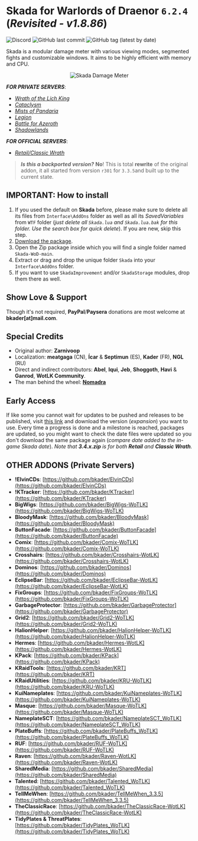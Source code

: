# Skada for Warlords of Draenor `6.2.4` (_Revisited - v1.8.86_)

![Discord](https://img.shields.io/discord/795698054371868743?label=discord)
![GitHub last commit](https://img.shields.io/github/last-commit/bkader/Skada-WoD)
![GitHub tag (latest by date)](https://img.shields.io/github/v/tag/bkader/Skada-WoD?label=version)

Skada is a modular damage meter with various viewing modes, segmented fights and customizable windows. It aims to be highly efficient with memory and CPU.

<p align="center"><img src="https://github.com/bkader/Skada-WoD/assets/4732702/09a1f2e8-7139-4aff-8899-12ba72d5d796" alt="Skada Damage Meter"></p>

_**FOR PRIVATE SERVERS**_:
* _[Wrath of the Lich King](https://github.com/bkader/Skada-WoTLK)_
* _[Cataclysm](https://github.com/bkader/Skada-Cata)_
* _[Mists of Pandaria](https://github.com/bkader/Skada-MoP)_
* _[Legion](https://github.com/bkader/Skada-Legion)_
* _[Battle for Azeroth](https://github.com/bkader/Skada-BfA)_
* _[Shadowlands](https://github.com/bkader/Skada-Shadowlands)_

_**FOR OFFICIAL SERVERS**_:
* _[Retail/Classic Wrath](https://github.com/bkader/Skada-Damage-Meter)_

> ***Is this a backported version?***
> **No**! This is total **rewrite** of the original addon, it all started from version `r301` for `3.3.5`and built up to the current state.

## IMPORTANT: How to install

1. If you used the default on **Skada** before, please make sure to delete all its files from `Interface\AddOns` folder as well as all its _SavedVariables_ from `WTF` folder (_just delete all `Skada.lua` and `Skada.lua.bak` for this folder. Use the search box for quick delete_). If you are new, skip this step.
2. [Download the package](https://github.com/bkader/Skada-WoD/archive/refs/heads/main.zip).
3. Open the Zip package inside which you will find a single folder named `Skada-WoD-main`.
4. Extract or drag and drop the unique folder `Skada` into your `Interface\AddOns` folder.
5. If you want to use `SkadaImprovement` and/or `SkadaStorage` modules, drop them there as well.

## Show Love & Support

Though it's not required, **PayPal**/**Paysera** donations are most welcome at **bkader[at]mail.com**.

## Special Credits

* Original author: **Zarnivoop**
* Localization: **meatgaga** (CN), **Ícar** & **Septimun** (ES), **Kader** (FR), **NGL** (RU)
* Direct and indirect contributors: **Abel**, **Iqui**, **Jeb**, **Shoggoth**, **Havi** & **Ganrod**, **WotLK Community**.
* The man behind the wheel: **[Nomadra](https://github.com/ridepad)**

## Early Access

If like some you cannot wait for updates to be pushed and releases to be published, visit [this link](https://mega.nz/folder/3gZFXa5T#nO6nqnv6gj1IYpCu4CJWaQ) and download the version (_expansion_) you want to use. Every time a progress is done and a milestone is reached, packages are updated, so you might want to check the date files were updated so you don't download the same package again (_compare date added to the in-game Skada date_).
_Note that **3.4.x.zip** is for both **Retail** and **Classic Wrath**._

## OTHER ADDONS (Private Servers)

* **!ElvinCDs**: [https://github.com/bkader/ElvinCDs](https://github.com/bkader/ElvinCDs)
* **!KTracker**: [https://github.com/bkader/KTracker](https://github.com/bkader/KTracker)
* **BigWigs**: [https://github.com/bkader/BigWigs-WoTLK](https://github.com/bkader/BigWigs-WoTLK)
* **BloodyMask**: [https://github.com/bkader/BloodyMask](https://github.com/bkader/BloodyMask)
* **ButtonFacade**: [https://github.com/bkader/ButtonFacade](https://github.com/bkader/ButtonFacade)
* **Comix**: [https://github.com/bkader/Comix-WoTLK](https://github.com/bkader/Comix-WoTLK)
* **Crosshairs**: [https://github.com/bkader/Crosshairs-WotLK](https://github.com/bkader/Crosshairs-WotLK)
* **Dominos**: [https://github.com/bkader/Dominos](https://github.com/bkader/Dominos)
* **EclipseBar**: [https://github.com/bkader/EclipseBar-WotLK](https://github.com/bkader/EclipseBar-WotLK)
* **FixGroups**: [https://github.com/bkader/FixGroups-WoTLK](https://github.com/bkader/FixGroups-WoTLK)
* **GarbageProtector**: [https://github.com/bkader/GarbageProtector](https://github.com/bkader/GarbageProtector)
* **Grid2**: [https://github.com/bkader/Grid2-WoTLK](https://github.com/bkader/Grid2-WoTLK)
* **HalionHelper**: [https://github.com/bkader/HalionHelper-WoTLK](https://github.com/bkader/HalionHelper-WoTLK)
* **Hermes**: [https://github.com/bkader/Hermes-WotLK](https://github.com/bkader/Hermes-WotLK)
* **KPack**: [https://github.com/bkader/KPack](https://github.com/bkader/KPack)
* **KRaidTools**: [https://github.com/bkader/KRT](https://github.com/bkader/KRT)
* **KRaidUtilities**: [https://github.com/bkader/KRU-WoTLK](https://github.com/bkader/KRU-WoTLK)
* **KuiNameplates**: [https://github.com/bkader/KuiNameplates-WoTLK](https://github.com/bkader/KuiNameplates-WoTLK)
* **Masque**: [https://github.com/bkader/Masque-WoTLK](https://github.com/bkader/Masque-WoTLK)
* **NameplateSCT**: [https://github.com/bkader/NameplateSCT_WoTLK](https://github.com/bkader/NameplateSCT_WoTLK)
* **PlateBuffs**: [https://github.com/bkader/PlateBuffs_WoTLK](https://github.com/bkader/PlateBuffs_WoTLK)
* **RUF**: [https://github.com/bkader/RUF-WoTLK](https://github.com/bkader/RUF-WoTLK)
* **Raven**: [https://github.com/bkader/Raven-WotLK](https://github.com/bkader/Raven-WotLK)
* **SharedMedia**: [https://github.com/bkader/SharedMedia](https://github.com/bkader/SharedMedia)
* **Talented**: [https://github.com/bkader/Talented_WoTLK](https://github.com/bkader/Talented_WoTLK)
* **TellMeWhen**: [https://github.com/bkader/TellMeWhen_3.3.5](https://github.com/bkader/TellMeWhen_3.3.5)
* **TheClassicRace**: [https://github.com/bkader/TheClassicRace-WotLK](https://github.com/bkader/TheClassicRace-WotLK)
* **TidyPlates & ThreatPlates**: [https://github.com/bkader/TidyPlates_WoTLK](https://github.com/bkader/TidyPlates_WoTLK)